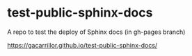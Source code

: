 # test-public-sphinx-docs
A repo to test the deploy of Sphinx docs (in gh-pages branch)

https://gacarrillor.github.io/test-public-sphinx-docs/
